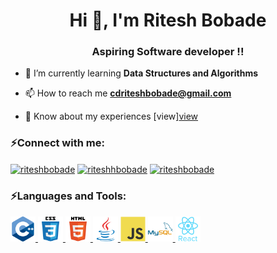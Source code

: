 <h1 align="center">Hi 👋, I'm Ritesh Bobade</h1>
<h3 align="center">Aspiring Software developer !!</h3>

- 🌱 I’m currently learning **Data Structures and Algorithms**

- 📫 How to reach me **cdriteshbobade@gmail.com**

- 📄 Know about my experiences [view]<a href="[https://drive.google.com/drive/home](https://drive.google.com/file/d/1gzkNxLgvQncVIqPpL7XR0Fy-CYJg5NpK/view?usp=drive_link)">view</a>

<h3 align="left">⚡Connect with me:</h3>
<p align="left">
<a href="https://linkedin.com/in/riteshbobade" target="blank"><img align="center" src="https://raw.githubusercontent.com/rahuldkjain/github-profile-readme-generator/master/src/images/icons/Social/linked-in-alt.svg" alt="riteshbobade" height="30" width="40" /></a>
<a href="https://instagram.com/riteshhbobade" target="blank"><img align="center" src="https://raw.githubusercontent.com/rahuldkjain/github-profile-readme-generator/master/src/images/icons/Social/instagram.svg" alt="riteshhbobade" height="30" width="40" /></a>
<a href="https://www.leetcode.com/riteshbobade" target="blank"><img align="center" src="https://raw.githubusercontent.com/rahuldkjain/github-profile-readme-generator/master/src/images/icons/Social/leet-code.svg" alt="riteshbobade" height="30" width="40" /></a>
</p>

<h3 align="left">⚡Languages and Tools:</h3>
<p align="left"> <a href="https://www.w3schools.com/cpp/" target="_blank" rel="noreferrer"> <img src="https://raw.githubusercontent.com/devicons/devicon/master/icons/cplusplus/cplusplus-original.svg" alt="cplusplus" width="40" height="40"/> </a> <a href="https://www.w3schools.com/css/" target="_blank" rel="noreferrer"> <img src="https://raw.githubusercontent.com/devicons/devicon/master/icons/css3/css3-original-wordmark.svg" alt="css3" width="40" height="40"/> </a> <a href="https://www.w3.org/html/" target="_blank" rel="noreferrer"> <img src="https://raw.githubusercontent.com/devicons/devicon/master/icons/html5/html5-original-wordmark.svg" alt="html5" width="40" height="40"/> </a> <a href="https://www.java.com" target="_blank" rel="noreferrer"> <img src="https://raw.githubusercontent.com/devicons/devicon/master/icons/java/java-original.svg" alt="java" width="40" height="40"/> </a> <a href="https://developer.mozilla.org/en-US/docs/Web/JavaScript" target="_blank" rel="noreferrer"> <img src="https://raw.githubusercontent.com/devicons/devicon/master/icons/javascript/javascript-original.svg" alt="javascript" width="40" height="40"/> </a> <a href="https://www.mysql.com/" target="_blank" rel="noreferrer"> <img src="https://raw.githubusercontent.com/devicons/devicon/master/icons/mysql/mysql-original-wordmark.svg" alt="mysql" width="40" height="40"/> </a> <a href="https://reactjs.org/" target="_blank" rel="noreferrer"> <img src="https://raw.githubusercontent.com/devicons/devicon/master/icons/react/react-original-wordmark.svg" alt="react" width="40" height="40"/> </a> </p>
